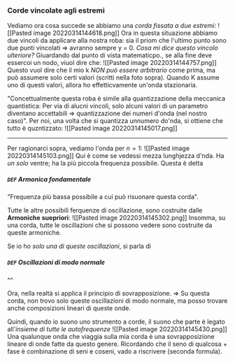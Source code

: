 ### Corde vincolate agli estremi
Vediamo ora cosa succede se abbiamo una _corda fissata a due estremi:_
![[Pasted image 20220314144618.png]]
Ora in questa situazione abbiamo due vincoli da applicare alla nostra roba: sia il priom che l'ultimo punto sono due punti vincolati => avranno sempre y = 0.
_Cosa mi dice questo vincolo ulteriore?_
Giuardando dal punto di vista matematicpo., se alla fine deve essercoi un nodo, viuol dire che:
![[Pasted image 20220314144757.png]]
Questo vuol dire che il mio k _NON può essere arbitrario_ come prima, ma può assumere solo certi valori (scritti nella foto sopra). Quando K assume uno di questi valori, allora ho effetticvamente un'onda stazionaria.

"Concettualmente questa roba è simile alla quantizzazione della meccanica quantistica: Per via di alucni vincoli, solo alcuni valori di un parametro diventano accettabili => quantizzazione dei numeri d'onda (nel nostro caso)". 
Per noi, una volta che si quantizza unnumero do'nda, si ottiene che tutto è quzntizzato:
![[Pasted image 20220314145017.png]]

---
Per ragionarci sopra,  vediamo l'onda per $n=1$:
![[Pasted image 20220314145103.png]]
Qui è come se vedessi mezza lunghjezza d'nda. Ha _un solo_ ventre; ha la più piccola frequenza possibile. 
Questa è detta 
##### `DEF` Armonica fondamentale
"Frequenza più bassa possibile a cui può risuonare questa corda".

Tutte le altre possibili ferquenze di oscillazione, sono costruite dalle 
__Armoniche suepriori__:
![[Pasted image 20220314145302.png]]
Insomma, su una corda, tutte le oscillazioni che si possono vedere sono costruite da queste armoniche.

Se io ho _solo una di queste oscillazioni_, si parla di 
##### `DEF` Oscillazioni di modo normale
^^

Ora, nella realtà si applica il principio di sovrapposizione. => Su questa corda, non trovo solo queste oscillazioni di modo normale, ma posso trovare anche composizioni lineari di queste onde.

Quindi, quando io suono uno strumento a corde, il suono che parte è legato all'_insieme di tutte le autofrequenze_ 
![[Pasted image 20220314145430.png]]
Una qualunque onda che viaggia sulla mia corda è una sovrapposizione lineare di onde fatte da questo genere.
Ricordando che il seno di qualcosa + fase è combinazione di seni e coseni, vado a riscrivere (seconda formula).